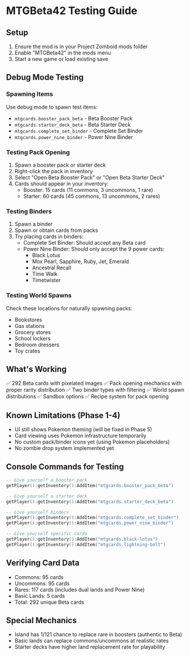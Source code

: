 # MTGBeta42 Testing Guide

## Setup
1. Ensure the mod is in your Project Zomboid mods folder
2. Enable "MTGBeta42" in the mods menu
3. Start a new game or load existing save

## Debug Mode Testing

### Spawning Items
Use debug mode to spawn test items:
- `mtgcards.booster_pack_beta` - Beta Booster Pack
- `mtgcards.starter_deck_beta` - Beta Starter Deck  
- `mtgcards.complete_set_binder` - Complete Set Binder
- `mtgcards.power_nine_binder` - Power Nine Binder

### Testing Pack Opening
1. Spawn a booster pack or starter deck
2. Right-click the pack in inventory
3. Select "Open Beta Booster Pack" or "Open Beta Starter Deck"
4. Cards should appear in your inventory:
   - Booster: 15 cards (11 commons, 3 uncommons, 1 rare)
   - Starter: 60 cards (45 commons, 13 uncommons, 2 rares)

### Testing Binders
1. Spawn a binder
2. Spawn or obtain cards from packs
3. Try placing cards in binders:
   - Complete Set Binder: Should accept any Beta card
   - Power Nine Binder: Should only accept the 9 power cards:
     - Black Lotus
     - Mox Pearl, Sapphire, Ruby, Jet, Emerald
     - Ancestral Recall
     - Time Walk
     - Timetwister

### Testing World Spawns
Check these locations for naturally spawning packs:
- Bookstores
- Gas stations
- Grocery stores
- School lockers
- Bedroom dressers
- Toy crates

## What's Working
✅ 292 Beta cards with pixelated images
✅ Pack opening mechanics with proper rarity distribution
✅ Two binder types with filtering
✅ World spawn distributions
✅ Sandbox options
✅ Recipe system for pack opening

## Known Limitations (Phase 1-4)
- UI still shows Pokemon theming (will be fixed in Phase 5)
- Card viewing uses Pokemon infrastructure temporarily
- No custom pack/binder icons yet (using Pokemon placeholders)
- No zombie drop system implemented yet

## Console Commands for Testing
```lua
-- Give yourself a booster pack
getPlayer():getInventory():AddItem("mtgcards.booster_pack_beta")

-- Give yourself a starter deck
getPlayer():getInventory():AddItem("mtgcards.starter_deck_beta")

-- Give yourself binders
getPlayer():getInventory():AddItem("mtgcards.complete_set_binder")
getPlayer():getInventory():AddItem("mtgcards.power_nine_binder")

-- Give yourself specific cards
getPlayer():getInventory():AddItem("mtgcards.black-lotus")
getPlayer():getInventory():AddItem("mtgcards.lightning-bolt")
```

## Verifying Card Data
- Commons: 95 cards
- Uncommons: 95 cards
- Rares: 117 cards (includes dual lands and Power Nine)
- Basic Lands: 5 cards
- Total: 292 unique Beta cards

## Special Mechanics
- Island has 1/121 chance to replace rare in boosters (authentic to Beta)
- Basic lands can replace commons/uncommons at realistic rates
- Starter decks have higher land replacement rate for playability